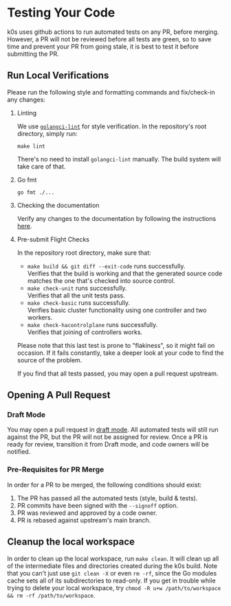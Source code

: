 # Testing Your Code

k0s uses github actions to run automated tests on any PR, before merging.
However, a PR will not be reviewed before all tests are green, so to save time and prevent your PR from going stale, it is best to test it before submitting the PR.

## Run Local Verifications

Please run the following style and formatting commands and fix/check-in any changes:

1. Linting

   We use [`golangci-lint`](https://golangci-lint.run/) for style verification.
   In the repository's root directory, simply run:

   ```shell
   make lint
   ```

   There's no need to install `golangci-lint` manually. The build system will
   take care of that.

2. Go fmt

   ```shell
   go fmt ./...
   ```

3. Checking the documentation

   Verify any changes to the documentation by following the instructions
   [here](../internal/publishing_docs_using_mkdocs.md#testing-docs-locally).

4. Pre-submit Flight Checks

   In the repository root directory, make sure that:

   * `make build && git diff --exit-code` runs successfully.  
     Verifies that the build is working and that the generated source code
     matches the one that's checked into source control.
   * `make check-unit` runs successfully.  
     Verifies that all the unit tests pass.
   * `make check-basic` runs successfully.  
     Verifies basic cluster functionality using one controller and two workers.
   * `make check-hacontrolplane` runs successfully.  
     Verifies that joining of controllers works.

   Please note that this last test is prone to "flakiness", so it might fail on
   occasion. If it fails constantly, take a deeper look at your code to find the
   source of the problem.

   If you find that all tests passed, you may open a pull request upstream.

## Opening A Pull Request

### Draft Mode

You may open a pull request in [draft mode](https://github.blog/2019-02-14-introducing-draft-pull-requests).
All automated tests will still run against the PR, but the PR will not be assigned for review.
Once a PR is ready for review, transition it from Draft mode, and code owners will be notified.

### Pre-Requisites for PR Merge

In order for a PR to be merged, the following conditions should exist:

1. The PR has passed all the automated tests (style, build & tests).
2. PR commits have been signed with the `--signoff` option.
3. PR was reviewed and approved by a code owner.
4. PR is rebased against upstream's main branch.

## Cleanup the local workspace

In order to clean up the local workspace, run `make clean`. It will clean up all
of the intermediate files and directories created during the k0s build. Note
that you can't just use `git clean -X` or even `rm -rf`, since the Go modules
cache sets all of its subdirectories to read-only. If you get in trouble while
trying to delete your local workspace, try `chmod -R u+w /path/to/workspace &&
rm -rf /path/to/workspace`.
